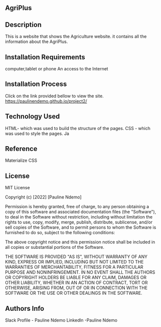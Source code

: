 ## AgriPlus

## Description 
This is a website that shows the Agriculture website. it contains all the information about the AgriPlus.

## Installation Requirements 
computer,tablet or phone
An access to the Internet

## Installation Process
 Click on the link provided bellow to view the site.
https://paulinendemo.github.io/project2/
## Technology Used 
HTML- which was used to build the structure of the pages.
CSS - which was used to style the pages.
Ja

## Reference
Materialize CSS

## License 
MIT License

Copyright (c) [2022] [Pauline Ndemo]

Permission is hereby granted, free of charge, to any person obtaining a copy of this software and associated documentation files (the "Software"), to deal in the Software without restriction, including without limitation the rights to use, copy, modify, merge, publish, distribute, sublicense, and/or sell copies of the Software, and to permit persons to whom the Software is furnished to do so, subject to the following conditions:

The above copyright notice and this permission notice shall be included in all copies or substantial portions of the Software.

THE SOFTWARE IS PROVIDED "AS IS", WITHOUT WARRANTY OF ANY KIND, EXPRESS OR IMPLIED, INCLUDING BUT NOT LIMITED TO THE WARRANTIES OF MERCHANTABILITY, FITNESS FOR A PARTICULAR PURPOSE AND NONINFRINGEMENT. IN NO EVENT SHALL THE AUTHORS OR COPYRIGHT HOLDERS BE LIABLE FOR ANY CLAIM, DAMAGES OR OTHER LIABILITY, WHETHER IN AN ACTION OF CONTRACT, TORT OR OTHERWISE, ARISING FROM, OUT OF OR IN CONNECTION WITH THE SOFTWARE OR THE USE OR OTHER DEALINGS IN THE SOFTWARE.

## Authors Info 
Slack Profile - Pauline Ndemo
Linkedln -Pauline Ndemo